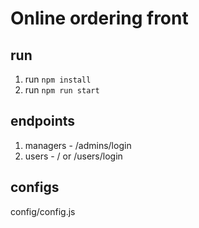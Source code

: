 # Online ordering front

## run

1. run `npm install`
2. run `npm run start`

## endpoints

1. managers - /admins/login
2. users - / or /users/login

## configs

config/config.js